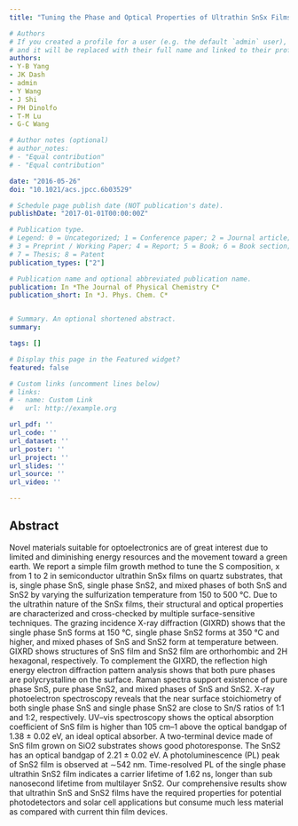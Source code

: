 ```yaml
---
title: "Tuning the Phase and Optical Properties of Ultrathin SnSx Films"

# Authors
# If you created a profile for a user (e.g. the default `admin` user), write the username (folder name) here 
# and it will be replaced with their full name and linked to their profile.
authors:
- Y-B Yang
- JK Dash
- admin
- Y Wang
- J Shi
- PH Dinolfo
- T-M Lu
- G-C Wang

# Author notes (optional)
# author_notes:
# - "Equal contribution"
# - "Equal contribution"

date: "2016-05-26"
doi: "10.1021/acs.jpcc.6b03529"

# Schedule page publish date (NOT publication's date).
publishDate: "2017-01-01T00:00:00Z"

# Publication type.
# Legend: 0 = Uncategorized; 1 = Conference paper; 2 = Journal article;
# 3 = Preprint / Working Paper; 4 = Report; 5 = Book; 6 = Book section;
# 7 = Thesis; 8 = Patent
publication_types: ["2"]

# Publication name and optional abbreviated publication name.
publication: In *The Journal of Physical Chemistry C*
publication_short: In *J. Phys. Chem. C*


# Summary. An optional shortened abstract.
summary:

tags: []

# Display this page in the Featured widget?
featured: false

# Custom links (uncomment lines below)
# links:
# - name: Custom Link
#   url: http://example.org

url_pdf: ''
url_code: ''
url_dataset: ''
url_poster: ''
url_project: ''
url_slides: ''
url_source: ''
url_video: ''

---
```

## Abstract
Novel materials suitable for optoelectronics are of great interest due to limited and diminishing energy resources and the movement toward a green earth. We report a simple film growth method to tune the S composition, x from 1 to 2 in semiconductor ultrathin SnSx films on quartz substrates, that is, single phase SnS, single phase SnS2, and mixed phases of both SnS and SnS2 by varying the sulfurization temperature from 150 to 500 °C. Due to the ultrathin nature of the SnSx films, their structural and optical properties are characterized and cross-checked by multiple surface-sensitive techniques. The grazing incidence X-ray diffraction (GIXRD) shows that the single phase SnS forms at 150 °C, single phase SnS2 forms at 350 °C and higher, and mixed phases of SnS and SnS2 form at temperature between. GIXRD shows structures of SnS film and SnS2 film are orthorhombic and 2H hexagonal, respectively. To complement the GIXRD, the reflection high energy electron diffraction pattern analysis shows that both pure phases are polycrystalline on the surface. Raman spectra support existence of pure phase SnS, pure phase SnS2, and mixed phases of SnS and SnS2. X-ray photoelectron spectroscopy reveals that the near surface stoichiometry of both single phase SnS and single phase SnS2 are close to Sn/S ratios of 1:1 and 1:2, respectively. UV–vis spectroscopy shows the optical absorption coefficient of SnS film is higher than 105 cm–1 above the optical bandgap of 1.38 ± 0.02 eV, an ideal optical absorber. A two-terminal device made of SnS film grown on SiO2 substrates shows good photoresponse. The SnS2 has an optical bandgap of 2.21 ± 0.02 eV. A photoluminescence (PL) peak of SnS2 film is observed at ∼542 nm. Time-resolved PL of the single phase ultrathin SnS2 film indicates a carrier lifetime of 1.62 ns, longer than sub nanosecond lifetime from multilayer SnS2. Our comprehensive results show that ultrathin SnS and SnS2 films have the required properties for potential photodetectors and solar cell applications but consume much less material as compared with current thin film devices.